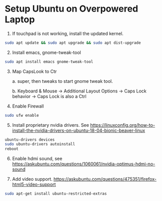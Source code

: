 # Setup Ubuntu on Overpowered Laptop

1. If touchpad is not working, install the updated kernel. 
```bash
sudo apt update && sudo apt upgrade && sudo apt dist-upgrade
```

2. Install emacs, gnome-tweak-tool
```bash
sudo apt install emacs gnome-tweak-tool
```

3. Map CapsLook to Ctr

    a. super, then tweaks to start gnome tweak tool. 
    
    b. Keyboard & Mouse -> Additional Layout Options -> Caps Lock behavior -> Caps Lock is also a Ctrl
    
4. Enable Firewall
```bash
sudo ufw enable
```    
    
5. Install proprietary nvidia drivers. See https://linuxconfig.org/how-to-install-the-nvidia-drivers-on-ubuntu-18-04-bionic-beaver-linux
```bash
ubuntu-drivers devices
sudo ubuntu-drivers autoinstall
reboot
```

6. Enable hdmi sound, see https://askubuntu.com/questions/1060061/nvidia-optimus-hdmi-no-sound

7. Add video support. https://askubuntu.com/questions/475351/firefox-html5-video-support
```bash
sudo apt-get install ubuntu-restricted-extras
```

